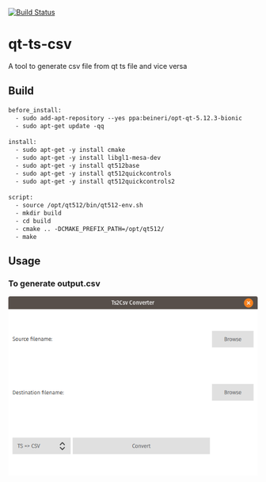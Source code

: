 [![Build Status](https://travis-ci.org/guerinoni/qt-ts-csv.svg?branch=master)](https://travis-ci.org/guerinoni/qt-ts-csv)

# qt-ts-csv
A tool to generate csv file from qt ts file and vice versa

## Build
~~~
before_install:
  - sudo add-apt-repository --yes ppa:beineri/opt-qt-5.12.3-bionic
  - sudo apt-get update -qq

install:
  - sudo apt-get -y install cmake
  - sudo apt-get -y install libgl1-mesa-dev
  - sudo apt-get -y install qt512base
  - sudo apt-get -y install qt512quickcontrols
  - sudo apt-get -y install qt512quickcontrols2

script:
  - source /opt/qt512/bin/qt512-env.sh
  - mkdir build
  - cd build
  - cmake .. -DCMAKE_PREFIX_PATH=/opt/qt512/
  - make
~~~

## Usage

### To generate output.csv  
![example conversion ts -> csv](./doc/Screenshot.png)  

